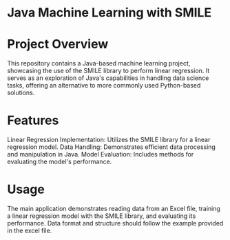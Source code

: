# Java Machine Learning with SMILE
# Project Overview
This repository contains a Java-based machine learning project, showcasing the use of the SMILE library to perform linear regression. It serves as an exploration of Java's capabilities in handling data science tasks, 
offering an alternative to more commonly used Python-based solutions.

# Features
Linear Regression Implementation: Utilizes the SMILE library for a linear regression model.
Data Handling: Demonstrates efficient data processing and manipulation in Java.
Model Evaluation: Includes methods for evaluating the model's performance.

# Usage
The main application demonstrates reading data from an Excel file, training a linear regression model with the SMILE library, and evaluating its performance.
Data format and structure should follow the example provided in the excel file.
